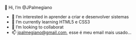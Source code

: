  👋 Hi, I’m @JPalmegiano
-   👀 I’m interested in  aprender a criar e desenvolver sistemas 
- 🌱 I’m currently learning  HTML5 e CSS3
- 💞️ I’m looking to collaborat 
- 📫 jpalmegiano@gmail.com, esse é meu email mais usado...
